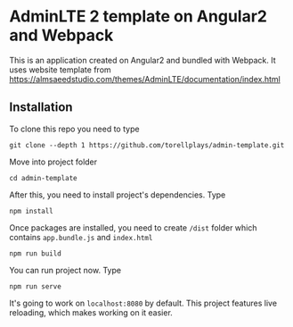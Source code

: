 # AdminLTE 2 template on Angular2 and Webpack
This is an application created on Angular2 and bundled with Webpack. It uses website template from https://almsaeedstudio.com/themes/AdminLTE/documentation/index.html
## Installation
To clone this repo you need to type
```
git clone --depth 1 https://github.com/torellplays/admin-template.git
```
Move into project folder
```
cd admin-template
```
After this, you need to install project's dependencies. Type
```
npm install
```
Once packages are installed, you need to create `/dist` folder which contains `app.bundle.js` and `index.html`
```
npm run build
```
You can run project now. Type
```
npm run serve
```
It's going to work on `localhost:8080` by default. This project features live reloading, which makes working on it easier.

